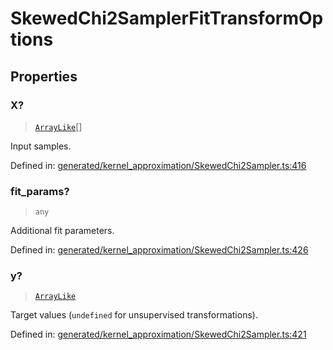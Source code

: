 # SkewedChi2SamplerFitTransformOptions

## Properties

### X?

> [`ArrayLike`](../types/ArrayLike.md)[]

Input samples.

Defined in:  [generated/kernel\_approximation/SkewedChi2Sampler.ts:416](https://github.com/transitive-bullshit/scikit-learn-ts/blob/92ab806/packages/sklearn/src/generated/kernel_approximation/SkewedChi2Sampler.ts#L416)

### fit\_params?

> `any`

Additional fit parameters.

Defined in:  [generated/kernel\_approximation/SkewedChi2Sampler.ts:426](https://github.com/transitive-bullshit/scikit-learn-ts/blob/92ab806/packages/sklearn/src/generated/kernel_approximation/SkewedChi2Sampler.ts#L426)

### y?

> [`ArrayLike`](../types/ArrayLike.md)

Target values (`undefined` for unsupervised transformations).

Defined in:  [generated/kernel\_approximation/SkewedChi2Sampler.ts:421](https://github.com/transitive-bullshit/scikit-learn-ts/blob/92ab806/packages/sklearn/src/generated/kernel_approximation/SkewedChi2Sampler.ts#L421)
